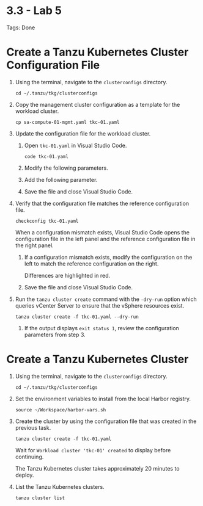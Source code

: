 # 3.3 - Lab 5

Tags: Done

# Create a Tanzu Kubernetes Cluster Configuration File

1. Using the terminal, navigate to the `clusterconfigs` directory.

    `cd ~/.tanzu/tkg/clusterconfigs`

2. Copy the management cluster configuration as a template for the workload cluster.

    `cp sa-compute-01-mgmt.yaml tkc-01.yaml`

3. Update the configuration file for the workload cluster.
    1. Open `tkc-01.yaml` in Visual Studio Code.

        `code tkc-01.yaml`

    2. Modify the following parameters.
    3. Add the following parameter.
    4. Save the file and close Visual Studio Code.
4. Verify that the configuration file matches the reference configuration file.

    `checkconfig tkc-01.yaml`

    When a configuration mismatch exists, Visual Studio Code opens the configuration file in the left panel and the reference configuration file in the right panel.

    1. If a configuration mismatch exists, modify the configuration on the left to match the reference configuration on the right.

        Differences are highlighted in red.

    2. Save the file and close Visual Studio Code.
5. Run the `tanzu cluster create` command with the `-dry-run` option which queries vCenter Server to ensure that the vSphere resources exist.

    `tanzu cluster create -f tkc-01.yaml --dry-run`

    1. If the output displays `exit status 1`, review the configuration parameters from step 3.

# Create a Tanzu Kubernetes Cluster

1. Using the terminal, navigate to the `clusterconfigs` directory.

    `cd ~/.tanzu/tkg/clusterconfigs`

2. Set the environment variables to install from the local Harbor registry.

    `source ~/Workspace/harbor-vars.sh`

3. Create the cluster by using the configuration file that was created in the previous task.

    `tanzu cluster create -f tkc-01.yaml`

    Wait for `Workload cluster 'tkc-01' created` to display before continuing.

    The Tanzu Kubernetes cluster takes approximately 20 minutes to deploy.

4. List the Tanzu Kubernetes clusters.

    `tanzu cluster list`
